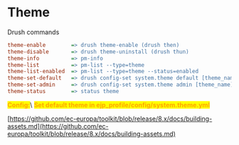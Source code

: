 # Theme

Drush commands

```ini
theme-enable        => drush theme-enable (drush then)
theme-disable       => drush theme-uninstall (drush thun)
theme-info          => pm-info
theme-list          => pm-list --type=theme
theme-list-enabled  => pm-list --type=theme --status=enabled
theme-set-default   => drush config-set system.theme default [theme_name] 
theme-set-admin     => drush config-set system.theme admin [theme_name] 
theme-status        => status theme
```



<mark style="color:orange;">**Config:**</mark>\ <mark style="color:orange;">**Set default theme in ejp\_profile/config/system.theme.yml**</mark>





[https://github.com/ec-europa/toolkit/blob/release/8.x/docs/building-assets.md](https://github.com/ec-europa/toolkit/blob/release/8.x/docs/building-assets.md)
